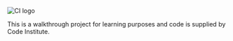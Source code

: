 ![CI logo](https://codeinstitute.s3.amazonaws.com/fullstack/ci_logo_small.png)

This is a walkthrough project for learning purposes and code is supplied by Code Institute.